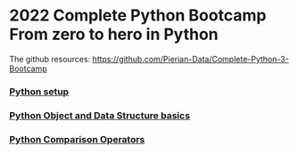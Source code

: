 # 2022 Complete Python Bootcamp From zero to hero in Python

The github resources: https://github.com/Pierian-Data/Complete-Python-3-Bootcamp

### [Python setup](./setup.md)

### [Python Object and Data Structure basics](./objectDS.md)

### [Python Comparison Operators](./comparisonOperator.md)
